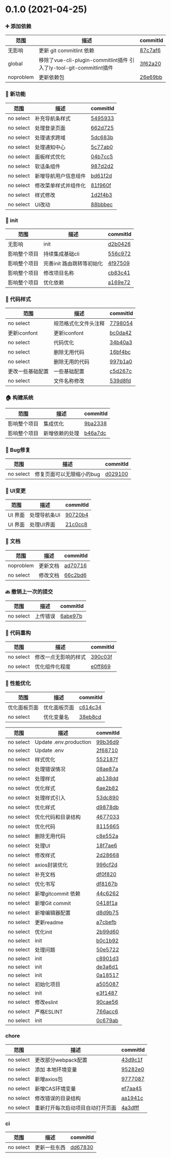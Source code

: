 # 0.1.0 (2021-04-25)

### ➕ 添加依赖
范围|描述|commitId
--|--|--
|  无影响 | 更新 git commitlint 依赖 | [87c7af6](http://192.168.200.205/qianduan/qishi/qishi-wiki/commits/87c7af6)|
|  global | 移除了vue-cli-plugin-commitlint插件  引入了ly-tool-git-commitlint插件 | [3f62a20](http://192.168.200.205/qianduan/qishi/qishi-wiki/commits/3f62a20)|
|  noproblem | 更新依赖包 | [26e69bb](http://192.168.200.205/qianduan/qishi/qishi-wiki/commits/26e69bb)|


### 🌟 新功能
范围|描述|commitId
--|--|--
|  no select | 补充导航条样式 | [5495933](http://192.168.200.205/qianduan/qishi/qishi-wiki/commits/5495933)|
|  no select | 处理登录页面 | [662d725](http://192.168.200.205/qianduan/qishi/qishi-wiki/commits/662d725)|
|  no select | 处理请求跨域 | [5dc683b](http://192.168.200.205/qianduan/qishi/qishi-wiki/commits/5dc683b)|
|  no select | 处理通知中心 | [5c77ab0](http://192.168.200.205/qianduan/qishi/qishi-wiki/commits/5c77ab0)|
|  no select | 面板样式优化 | [04b7cc5](http://192.168.200.205/qianduan/qishi/qishi-wiki/commits/04b7cc5)|
|  no select | 软话条组件 | [987d2d2](http://192.168.200.205/qianduan/qishi/qishi-wiki/commits/987d2d2)|
|  no select | 新增导航用户信息组件 | [bd61f2d](http://192.168.200.205/qianduan/qishi/qishi-wiki/commits/bd61f2d)|
|  no select | 修改菜单样式并组件化 | [81f960f](http://192.168.200.205/qianduan/qishi/qishi-wiki/commits/81f960f)|
|  no select | 样式修改 | [1d2f4b3](http://192.168.200.205/qianduan/qishi/qishi-wiki/commits/1d2f4b3)|
|  no select | UI改动 | [88bbbec](http://192.168.200.205/qianduan/qishi/qishi-wiki/commits/88bbbec)|


### 🎉 init
范围|描述|commitId
--|--|--
|  无影响 | init | [d2b0426](http://192.168.200.205/qianduan/qishi/qishi-wiki/commits/d2b0426)|
|  影响整个项目 | 持续集成基础cli | [556c972](http://192.168.200.205/qianduan/qishi/qishi-wiki/commits/556c972)|
|  影响整个项目 | 完善init 路由跳转等初始化 | [4f97509](http://192.168.200.205/qianduan/qishi/qishi-wiki/commits/4f97509)|
|  影响整个项目 | 修改项目名称 | [cb83c41](http://192.168.200.205/qianduan/qishi/qishi-wiki/commits/cb83c41)|
|  影响整个项目 | 优化依赖 | [a169e72](http://192.168.200.205/qianduan/qishi/qishi-wiki/commits/a169e72)|


### 🎨 代码样式
范围|描述|commitId
--|--|--
|  no select | 规范格式化文件头注释 | [7798054](http://192.168.200.205/qianduan/qishi/qishi-wiki/commits/7798054)|
|  更新iconfont | 更新iconfont | [bc0da42](http://192.168.200.205/qianduan/qishi/qishi-wiki/commits/bc0da42)|
|  no select | 代码优化 | [34b40a3](http://192.168.200.205/qianduan/qishi/qishi-wiki/commits/34b40a3)|
|  no select | 删除无用代码 | [16bf4bc](http://192.168.200.205/qianduan/qishi/qishi-wiki/commits/16bf4bc)|
|  no select | 删除无用的代码 | [997b1a0](http://192.168.200.205/qianduan/qishi/qishi-wiki/commits/997b1a0)|
|  更改一些基础配置 | 一些基础配置 | [c5d267c](http://192.168.200.205/qianduan/qishi/qishi-wiki/commits/c5d267c)|
|  no select | 文件名称修改 | [539d8fd](http://192.168.200.205/qianduan/qishi/qishi-wiki/commits/539d8fd)|


### 🏠 构建系统
范围|描述|commitId
--|--|--
|  影响整个项目 | 集成优化 | [9ba2338](http://192.168.200.205/qianduan/qishi/qishi-wiki/commits/9ba2338)|
|  影响整个项目 | 新增依赖的处理 | [b46a7dc](http://192.168.200.205/qianduan/qishi/qishi-wiki/commits/b46a7dc)|


### 🐛 Bug修复
范围|描述|commitId
--|--|--
|  no select | 修复页面可以无限缩小的bug | [d029100](http://192.168.200.205/qianduan/qishi/qishi-wiki/commits/d029100)|


### 💄 UI变更
范围|描述|commitId
--|--|--
|  UI 界面 | 处理导航条UI | [90720b4](http://192.168.200.205/qianduan/qishi/qishi-wiki/commits/90720b4)|
|  UI 界面 | 处理UI界面 | [21c0cc8](http://192.168.200.205/qianduan/qishi/qishi-wiki/commits/21c0cc8)|


### 📝 文档
范围|描述|commitId
--|--|--
|  noproblem | 更新文档 | [ad70716](http://192.168.200.205/qianduan/qishi/qishi-wiki/commits/ad70716)|
|  no select | 修改文档 | [66c2bd6](http://192.168.200.205/qianduan/qishi/qishi-wiki/commits/66c2bd6)|


### 🔙 撤销上一次的提交
范围|描述|commitId
--|--|--
|  no select | 上传错误 | [6abe97b](http://192.168.200.205/qianduan/qishi/qishi-wiki/commits/6abe97b)|


### 🔨 代码重构
范围|描述|commitId
--|--|--
|  no select | 修改一点无影响的样式 | [390c03f](http://192.168.200.205/qianduan/qishi/qishi-wiki/commits/390c03f)|
|  no select | 优化组件化程度 | [e0ff869](http://192.168.200.205/qianduan/qishi/qishi-wiki/commits/e0ff869)|


### 🚀 性能优化
范围|描述|commitId
--|--|--
|  优化面板页面 | 优化面板页面 | [c614c34](http://192.168.200.205/qianduan/qishi/qishi-wiki/commits/c614c34)|
|  no select | 优化变量名 | [38eb8cd](http://192.168.200.205/qianduan/qishi/qishi-wiki/commits/38eb8cd)|


范围|描述|commitId
--|--|--
|  no select | Update .env.production | [99b36d9](http://192.168.200.205/qianduan/qishi/qishi-wiki/commits/99b36d9)|
|  no select | Update .env | [2f68710](http://192.168.200.205/qianduan/qishi/qishi-wiki/commits/2f68710)|
|  no select | 样式优化 | [552187f](http://192.168.200.205/qianduan/qishi/qishi-wiki/commits/552187f)|
|  no select | 处理错误情况 | [08ae87a](http://192.168.200.205/qianduan/qishi/qishi-wiki/commits/08ae87a)|
|  no select | 处理样式 | [ab138dd](http://192.168.200.205/qianduan/qishi/qishi-wiki/commits/ab138dd)|
|  no select | 优化样式 | [6ae2b82](http://192.168.200.205/qianduan/qishi/qishi-wiki/commits/6ae2b82)|
|  no select | 处理样式引入 | [53dc890](http://192.168.200.205/qianduan/qishi/qishi-wiki/commits/53dc890)|
|  no select | 优化样式 | [d9878db](http://192.168.200.205/qianduan/qishi/qishi-wiki/commits/d9878db)|
|  no select | 优化代码和目录结构 | [4677033](http://192.168.200.205/qianduan/qishi/qishi-wiki/commits/4677033)|
|  no select | 优化代码 | [8115665](http://192.168.200.205/qianduan/qishi/qishi-wiki/commits/8115665)|
|  no select | 删除无用代码 | [c8e552a](http://192.168.200.205/qianduan/qishi/qishi-wiki/commits/c8e552a)|
|  no select | 处理UI | [18f7ae6](http://192.168.200.205/qianduan/qishi/qishi-wiki/commits/18f7ae6)|
|  no select | 修改样式 | [2d28668](http://192.168.200.205/qianduan/qishi/qishi-wiki/commits/2d28668)|
|  no select | axios封装优化 | [996cf2d](http://192.168.200.205/qianduan/qishi/qishi-wiki/commits/996cf2d)|
|  no select | 补充文档 | [df0f820](http://192.168.200.205/qianduan/qishi/qishi-wiki/commits/df0f820)|
|  no select | 优化书写 | [df8167b](http://192.168.200.205/qianduan/qishi/qishi-wiki/commits/df8167b)|
|  no select | 新增gitcommit 依赖 | [44c6262](http://192.168.200.205/qianduan/qishi/qishi-wiki/commits/44c6262)|
|  no select | 新增Git commit | [0418f1a](http://192.168.200.205/qianduan/qishi/qishi-wiki/commits/0418f1a)|
|  no select | 新增编辑器配置 | [d8d9b75](http://192.168.200.205/qianduan/qishi/qishi-wiki/commits/d8d9b75)|
|  no select | 更新readme | [a7cbefb](http://192.168.200.205/qianduan/qishi/qishi-wiki/commits/a7cbefb)|
|  no select | 优化init | [2b99d60](http://192.168.200.205/qianduan/qishi/qishi-wiki/commits/2b99d60)|
|  no select | init | [b0c1b92](http://192.168.200.205/qianduan/qishi/qishi-wiki/commits/b0c1b92)|
|  no select | 处理问题 | [50e5722](http://192.168.200.205/qianduan/qishi/qishi-wiki/commits/50e5722)|
|  no select | init | [c8901d3](http://192.168.200.205/qianduan/qishi/qishi-wiki/commits/c8901d3)|
|  no select | init | [de3a6d1](http://192.168.200.205/qianduan/qishi/qishi-wiki/commits/de3a6d1)|
|  no select | init | [0a18517](http://192.168.200.205/qianduan/qishi/qishi-wiki/commits/0a18517)|
|  no select | 初始化项目 | [a505087](http://192.168.200.205/qianduan/qishi/qishi-wiki/commits/a505087)|
|  no select | init | [e3f1487](http://192.168.200.205/qianduan/qishi/qishi-wiki/commits/e3f1487)|
|  no select | 修改eslint | [90cae56](http://192.168.200.205/qianduan/qishi/qishi-wiki/commits/90cae56)|
|  no select | 严格ESLINT | [766acc6](http://192.168.200.205/qianduan/qishi/qishi-wiki/commits/766acc6)|
|  no select | init | [0c679ab](http://192.168.200.205/qianduan/qishi/qishi-wiki/commits/0c679ab)|


### chore
范围|描述|commitId
--|--|--
|  no select | 更改部分webpack配置 | [43d9c1f](http://192.168.200.205/qianduan/qishi/qishi-wiki/commits/43d9c1f)|
|  no select | 添加 本地环境变量 | [95282e0](http://192.168.200.205/qianduan/qishi/qishi-wiki/commits/95282e0)|
|  no select | 新增axios包 | [9777087](http://192.168.200.205/qianduan/qishi/qishi-wiki/commits/9777087)|
|  no select | 新增CAS环境变量 | [ef7aa45](http://192.168.200.205/qianduan/qishi/qishi-wiki/commits/ef7aa45)|
|  no select | 修改错误的目录结构 | [aa1941c](http://192.168.200.205/qianduan/qishi/qishi-wiki/commits/aa1941c)|
|  no select | 重新打开每次启动项目自动打开页面 | [4a3dfff](http://192.168.200.205/qianduan/qishi/qishi-wiki/commits/4a3dfff)|


### ci
范围|描述|commitId
--|--|--
|  no select | 更新一些东西 | [dd67830](http://192.168.200.205/qianduan/qishi/qishi-wiki/commits/dd67830)|

